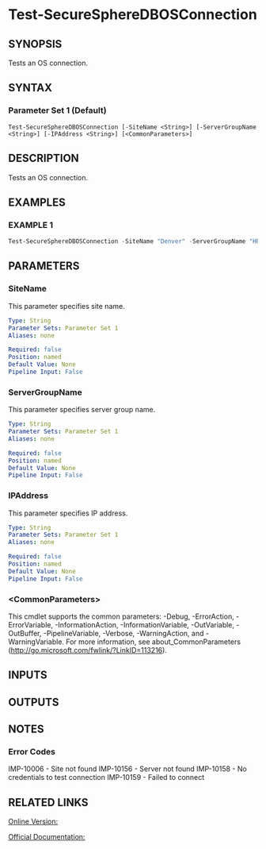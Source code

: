 ﻿# Test-SecureSphereDBOSConnection

## SYNOPSIS
Tests an OS connection.

## SYNTAX

### Parameter Set 1 (Default)
```
Test-SecureSphereDBOSConnection [-SiteName <String>] [-ServerGroupName <String>] [-IPAddress <String>] [<CommonParameters>]
```

## DESCRIPTION
Tests an OS connection.

## EXAMPLES

### EXAMPLE 1

```powershell
Test-SecureSphereDBOSConnection -SiteName "Denver" -ServerGroupName "HR-Prod" -IPAddress "192.168.1.1"
```

## PARAMETERS

### SiteName
This parameter specifies site name.

```yaml
Type: String
Parameter Sets: Parameter Set 1
Aliases: none

Required: false
Position: named
Default Value: None
Pipeline Input: False
```

### ServerGroupName
This parameter specifies server group name.

```yaml
Type: String
Parameter Sets: Parameter Set 1
Aliases: none

Required: false
Position: named
Default Value: None
Pipeline Input: False
```

### IPAddress
This parameter specifies IP address.

```yaml
Type: String
Parameter Sets: Parameter Set 1
Aliases: none

Required: false
Position: named
Default Value: None
Pipeline Input: False
```

### \<CommonParameters\>
This cmdlet supports the common parameters: -Debug, -ErrorAction, -ErrorVariable, -InformationAction, -InformationVariable, -OutVariable, -OutBuffer, -PipelineVariable, -Verbose, -WarningAction, and -WarningVariable. For more information, see about_CommonParameters (http://go.microsoft.com/fwlink/?LinkID=113216).

## INPUTS

## OUTPUTS

## NOTES

### Error Codes
IMP-10006 - Site not found
IMP-10156 - Server not found
IMP-10158 - No credentials to test connection
IMP-10159 - Failed to connect

## RELATED LINKS

[Online Version:](https://github.com/akshinmustafayev/Documentation/MD)

[Official Documentation:](https://docs.imperva.com/bundle/v13.6-api-reference-guide/page/61719.htm)



